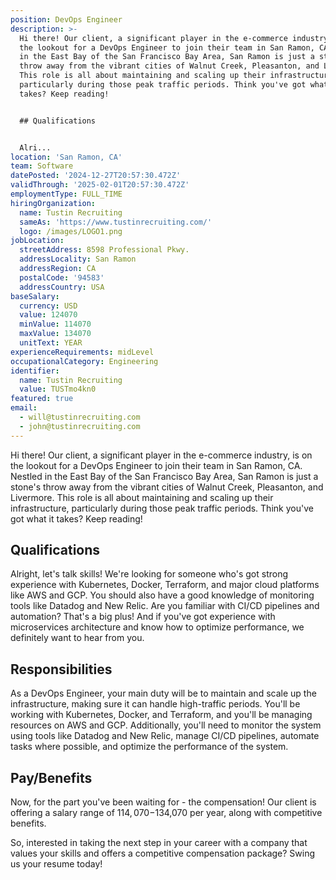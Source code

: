 ```yaml
---
position: DevOps Engineer
description: >-
  Hi there! Our client, a significant player in the e-commerce industry, is on
  the lookout for a DevOps Engineer to join their team in San Ramon, CA. Nestled
  in the East Bay of the San Francisco Bay Area, San Ramon is just a stone's
  throw away from the vibrant cities of Walnut Creek, Pleasanton, and Livermore.
  This role is all about maintaining and scaling up their infrastructure,
  particularly during those peak traffic periods. Think you've got what it
  takes? Keep reading!


  ## Qualifications


  Alri...
location: 'San Ramon, CA'
team: Software
datePosted: '2024-12-27T20:57:30.472Z'
validThrough: '2025-02-01T20:57:30.472Z'
employmentType: FULL_TIME
hiringOrganization:
  name: Tustin Recruiting
  sameAs: 'https://www.tustinrecruiting.com/'
  logo: /images/LOGO1.png
jobLocation:
  streetAddress: 8598 Professional Pkwy.
  addressLocality: San Ramon
  addressRegion: CA
  postalCode: '94583'
  addressCountry: USA
baseSalary:
  currency: USD
  value: 124070
  minValue: 114070
  maxValue: 134070
  unitText: YEAR
experienceRequirements: midLevel
occupationalCategory: Engineering
identifier:
  name: Tustin Recruiting
  value: TUSTmo4kn0
featured: true
email:
  - will@tustinrecruiting.com
  - john@tustinrecruiting.com
---
```




Hi there! Our client, a significant player in the e-commerce industry, is on the lookout for a DevOps Engineer to join their team in San Ramon, CA. Nestled in the East Bay of the San Francisco Bay Area, San Ramon is just a stone's throw away from the vibrant cities of Walnut Creek, Pleasanton, and Livermore. This role is all about maintaining and scaling up their infrastructure, particularly during those peak traffic periods. Think you've got what it takes? Keep reading!

## Qualifications

Alright, let's talk skills! We're looking for someone who's got strong experience with Kubernetes, Docker, Terraform, and major cloud platforms like AWS and GCP. You should also have a good knowledge of monitoring tools like Datadog and New Relic. Are you familiar with CI/CD pipelines and automation? That's a big plus! And if you've got experience with microservices architecture and know how to optimize performance, we definitely want to hear from you.

## Responsibilities

As a DevOps Engineer, your main duty will be to maintain and scale up the infrastructure, making sure it can handle high-traffic periods. You'll be working with Kubernetes, Docker, and Terraform, and you'll be managing resources on AWS and GCP. Additionally, you'll need to monitor the system using tools like Datadog and New Relic, manage CI/CD pipelines, automate tasks where possible, and optimize the performance of the system.

## Pay/Benefits

Now, for the part you've been waiting for - the compensation! Our client is offering a salary range of $114,070-$134,070 per year, along with competitive benefits. 

So, interested in taking the next step in your career with a company that values your skills and offers a competitive compensation package? Swing us your resume today!
